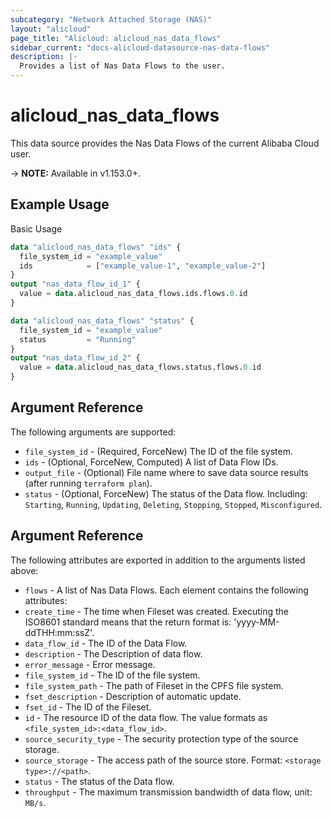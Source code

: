 ```yaml
---
subcategory: "Network Attached Storage (NAS)"
layout: "alicloud"
page_title: "Alicloud: alicloud_nas_data_flows"
sidebar_current: "docs-alicloud-datasource-nas-data-flows"
description: |-
  Provides a list of Nas Data Flows to the user.
---
```


# alicloud\_nas\_data\_flows

This data source provides the Nas Data Flows of the current Alibaba Cloud user.

-> **NOTE:** Available in v1.153.0+.

## Example Usage

Basic Usage

```terraform
data "alicloud_nas_data_flows" "ids" {
  file_system_id = "example_value"
  ids            = ["example_value-1", "example_value-2"]
}
output "nas_data_flow_id_1" {
  value = data.alicloud_nas_data_flows.ids.flows.0.id
}

data "alicloud_nas_data_flows" "status" {
  file_system_id = "example_value"
  status         = "Running"
}
output "nas_data_flow_id_2" {
  value = data.alicloud_nas_data_flows.status.flows.0.id
}

```

## Argument Reference

The following arguments are supported:

* `file_system_id` - (Required, ForceNew) The ID of the file system.
* `ids` - (Optional, ForceNew, Computed)  A list of Data Flow IDs.
* `output_file` - (Optional) File name where to save data source results (after running `terraform plan`).
* `status` - (Optional, ForceNew) The status of the Data flow. Including: `Starting`, `Running`, `Updating`, `Deleting`, `Stopping`, `Stopped`, `Misconfigured`.

## Argument Reference

The following attributes are exported in addition to the arguments listed above:

* `flows` - A list of Nas Data Flows. Each element contains the following attributes:
 * `create_time` - The time when Fileset was created. Executing the ISO8601 standard means that the return format is: 'yyyy-MM-ddTHH:mm:ssZ'.
 * `data_flow_id` - The ID of the Data Flow.
 * `description` - The Description of data flow.
 * `error_message` - Error message.
 * `file_system_id` - The ID of the file system.
 * `file_system_path` - The path of Fileset in the CPFS file system.
 * `fset_description` - Description of automatic update.
 * `fset_id` - The ID of the Fileset.
 * `id` - The resource ID of the data flow. The value formats as `<file_system_id>:<data_flow_id>`.
 * `source_security_type` - The security protection type of the source storage.
 * `source_storage` - The access path of the source store. Format: `<storage type>://<path>`.
 * `status` - The status of the Data flow.
 * `throughput` - The maximum transmission bandwidth of data flow, unit: `MB/s`.